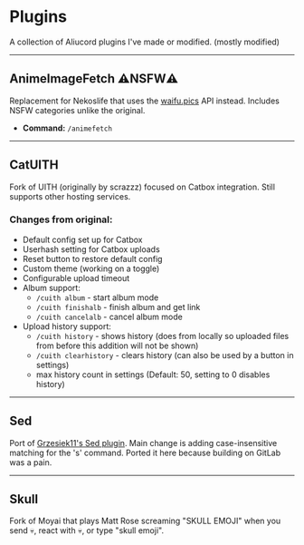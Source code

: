 # Plugins

A collection of Aliucord plugins I've made or modified. (mostly modified)

---

## AnimeImageFetch ⚠️NSFW⚠️

Replacement for Nekoslife that uses the [waifu.pics](https://waifu.pics) API instead. Includes NSFW categories unlike the original.

- **Command:** `/animefetch`

---

## CatUITH

Fork of UITH (originally by scrazzz) focused on Catbox integration. Still supports other hosting services.

### Changes from original:
- Default config set up for Catbox
- Userhash setting for Catbox uploads
- Reset button to restore default config
- Custom theme (working on a toggle)
- Configurable upload timeout
- Album support:
  - `/cuith album` - start album mode
  - `/cuith finishalb` - finish album and get link
  - `/cuith cancelalb` - cancel album mode
- Upload history support:
  - `/cuith history` - shows history (does from locally so uploaded files from before this addition will not be shown)
  - `/cuith clearhistory` - clears history (can also be used by a button in settings)
  - max history count in settings (Default: 50, setting to 0 disables history)

---

## Sed

Port of [Grzesiek11's Sed plugin](https://gitlab.com/Grzesiek11/sed-aliucord-plugin). Main change is adding case-insensitive matching for the 's' command. Ported it here because building on GitLab was a pain.

---

## Skull

Fork of Moyai that plays Matt Rose screaming "SKULL EMOJI" when you send 💀, react with 💀, or type "skull emoji".
